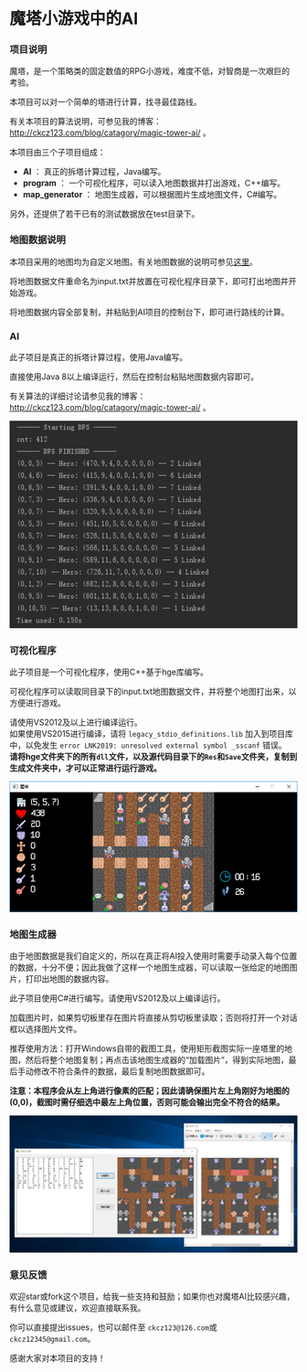 魔塔小游戏中的AI
================

### 项目说明
魔塔，是一个策略类的固定数值的RPG小游戏，难度不低，对智商是一次艰巨的考验。

本项目可以对一个简单的塔进行计算，找寻最佳路线。

有关本项目的算法说明，可参见我的博客：  http://ckcz123.com/blog/catagory/magic-tower-ai/ 。

本项目由三个子项目组成：
 * **AI** ： 真正的拆塔计算过程，Java编写。
 * **program** ： 一个可视化程序，可以读入地图数据并打出游戏，C++编写。
 * **map_generator** ： 地图生成器，可以根据图片生成地图文件，C#编写。

另外，还提供了若干已有的测试数据放在test目录下。

### 地图数据说明

本项目采用的地图均为自定义地图。有关地图数据的说明可参见[这里](test/)。

将地图数据文件重命名为input.txt并放置在可视化程序目录下，即可打出地图并开始游戏。

将地图数据内容全部复制，并粘贴到AI项目的控制台下，即可进行路线的计算。

### AI

此子项目是真正的拆塔计算过程，使用Java编写。

直接使用Java 8以上编译运行，然后在控制台粘贴地图数据内容即可。

有关算法的详细讨论请参见我的博客： http://ckcz123.com/blog/catagory/magic-tower-ai/ 。

![](AI/sample.png)

### 可视化程序

此子项目是一个可视化程序，使用C++基于hge库编写。

可视化程序可以读取同目录下的input.txt地图数据文件，并将整个地图打出来，以方便进行游戏。

请使用VS2012及以上进行编译运行。  
如果使用VS2015进行编译，请将 `legacy_stdio_definitions.lib` 加入到项目库中，以免发生 `error LNK2019: unresolved external symbol _sscanf` 错误。  
**请将hge文件夹下的所有`dll`文件，以及源代码目录下的`Res`和`Save`文件夹，复制到生成文件夹中，才可以正常进行运行游戏。**   

![](program/sample.png)

### 地图生成器

由于地图数据是我们自定义的，所以在真正将AI投入使用时需要手动录入每个位置的数据，十分不便；因此我做了这样一个地图生成器，可以读取一张给定的地图图片，打印出地图的数据内容。

此子项目使用C#进行编写。请使用VS2012及以上编译运行。

加载图片时，如果剪切板里存在图片将直接从剪切板里读取；否则将打开一个对话框以选择图片文件。

推荐使用方法：打开Windows自带的截图工具，使用矩形截图实际一座塔里的地图，然后将整个地图复制；再点击该地图生成器的“加载图片”，得到实际地图，最后手动修改不符合条件的数据，最后复制地图数据即可。

**注意：本程序会从左上角进行像素的匹配；因此请确保图片左上角刚好为地图的(0,0)，截图时需仔细选中最左上角位置，否则可能会输出完全不符合的结果。**

![](map_generator/sample.png)

### 意见反馈

欢迎star或fork这个项目，给我一些支持和鼓励；如果你也对魔塔AI比较感兴趣，有什么意见或建议，欢迎直接联系我。

你可以直接提出issues，也可以邮件至 `ckcz123@126.com`或`ckcz12345@gmail.com`。

感谢大家对本项目的支持！
